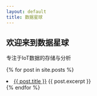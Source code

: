 ```yaml
---
layout: default
title: 数据星球
---
```


## 欢迎来到数据星球

专注于IoT数据的存储与分析

{% for post in site.posts %}
    <li>
      <a href="{{ post.url }}">{{ post.title }}</a>
      {{ post.excerpt }}
    </li>
{% endfor %}
